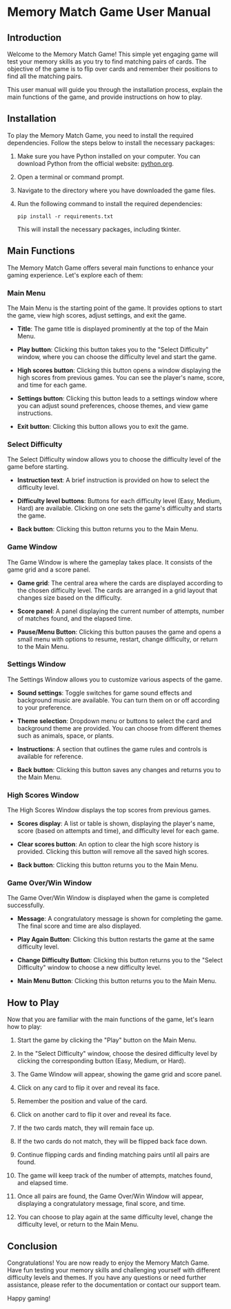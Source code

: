 # Memory Match Game User Manual

## Introduction

Welcome to the Memory Match Game! This simple yet engaging game will test your memory skills as you try to find matching pairs of cards. The objective of the game is to flip over cards and remember their positions to find all the matching pairs.

This user manual will guide you through the installation process, explain the main functions of the game, and provide instructions on how to play.

## Installation

To play the Memory Match Game, you need to install the required dependencies. Follow the steps below to install the necessary packages:

1. Make sure you have Python installed on your computer. You can download Python from the official website: [python.org](https://www.python.org/).

2. Open a terminal or command prompt.

3. Navigate to the directory where you have downloaded the game files.

4. Run the following command to install the required dependencies:

   ```
   pip install -r requirements.txt
   ```

   This will install the necessary packages, including tkinter.

## Main Functions

The Memory Match Game offers several main functions to enhance your gaming experience. Let's explore each of them:

### Main Menu

The Main Menu is the starting point of the game. It provides options to start the game, view high scores, adjust settings, and exit the game.

- **Title**: The game title is displayed prominently at the top of the Main Menu.

- **Play button**: Clicking this button takes you to the "Select Difficulty" window, where you can choose the difficulty level and start the game.

- **High scores button**: Clicking this button opens a window displaying the high scores from previous games. You can see the player's name, score, and time for each game.

- **Settings button**: Clicking this button leads to a settings window where you can adjust sound preferences, choose themes, and view game instructions.

- **Exit button**: Clicking this button allows you to exit the game.

### Select Difficulty

The Select Difficulty window allows you to choose the difficulty level of the game before starting.

- **Instruction text**: A brief instruction is provided on how to select the difficulty level.

- **Difficulty level buttons**: Buttons for each difficulty level (Easy, Medium, Hard) are available. Clicking on one sets the game's difficulty and starts the game.

- **Back button**: Clicking this button returns you to the Main Menu.

### Game Window

The Game Window is where the gameplay takes place. It consists of the game grid and a score panel.

- **Game grid**: The central area where the cards are displayed according to the chosen difficulty level. The cards are arranged in a grid layout that changes size based on the difficulty.

- **Score panel**: A panel displaying the current number of attempts, number of matches found, and the elapsed time.

- **Pause/Menu Button**: Clicking this button pauses the game and opens a small menu with options to resume, restart, change difficulty, or return to the Main Menu.

### Settings Window

The Settings Window allows you to customize various aspects of the game.

- **Sound settings**: Toggle switches for game sound effects and background music are available. You can turn them on or off according to your preference.

- **Theme selection**: Dropdown menu or buttons to select the card and background theme are provided. You can choose from different themes such as animals, space, or plants.

- **Instructions**: A section that outlines the game rules and controls is available for reference.

- **Back button**: Clicking this button saves any changes and returns you to the Main Menu.

### High Scores Window

The High Scores Window displays the top scores from previous games.

- **Scores display**: A list or table is shown, displaying the player's name, score (based on attempts and time), and difficulty level for each game.

- **Clear scores button**: An option to clear the high score history is provided. Clicking this button will remove all the saved high scores.

- **Back button**: Clicking this button returns you to the Main Menu.

### Game Over/Win Window

The Game Over/Win Window is displayed when the game is completed successfully.

- **Message**: A congratulatory message is shown for completing the game. The final score and time are also displayed.

- **Play Again Button**: Clicking this button restarts the game at the same difficulty level.

- **Change Difficulty Button**: Clicking this button returns you to the "Select Difficulty" window to choose a new difficulty level.

- **Main Menu Button**: Clicking this button returns you to the Main Menu.

## How to Play

Now that you are familiar with the main functions of the game, let's learn how to play:

1. Start the game by clicking the "Play" button on the Main Menu.

2. In the "Select Difficulty" window, choose the desired difficulty level by clicking the corresponding button (Easy, Medium, or Hard).

3. The Game Window will appear, showing the game grid and score panel.

4. Click on any card to flip it over and reveal its face.

5. Remember the position and value of the card.

6. Click on another card to flip it over and reveal its face.

7. If the two cards match, they will remain face up.

8. If the two cards do not match, they will be flipped back face down.

9. Continue flipping cards and finding matching pairs until all pairs are found.

10. The game will keep track of the number of attempts, matches found, and elapsed time.

11. Once all pairs are found, the Game Over/Win Window will appear, displaying a congratulatory message, final score, and time.

12. You can choose to play again at the same difficulty level, change the difficulty level, or return to the Main Menu.

## Conclusion

Congratulations! You are now ready to enjoy the Memory Match Game. Have fun testing your memory skills and challenging yourself with different difficulty levels and themes. If you have any questions or need further assistance, please refer to the documentation or contact our support team.

Happy gaming!

```